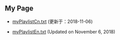 ## My Page


- [myPlaylistCn.txt](https://tvplayersupport.github.io/OnlyForMe/myPlaylistCn.txt.zip) (更新于：2018-11-06)

- [myPlaylistEn.txt](https://tvplayersupport.github.io/OnlyForMe/myPlaylistEn.txt.zip) (Updated on November 6, 2018)

